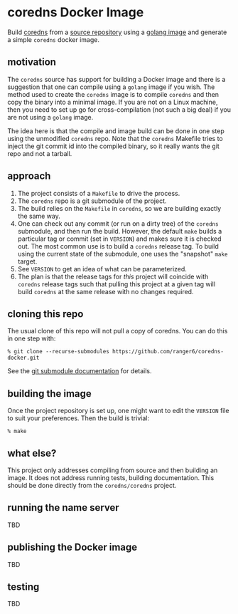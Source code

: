 # coredns Docker Image

Build [coredns](https://coredns.io/) from a [source repository](https://github.com/coredns/coredns) using a [golang image](https://hub.docker.com/_/golang) and generate a simple `coredns` docker image.

## motivation

The `coredns` source has support for building a Docker image and there is a suggestion that one can compile using a `golang` image if you wish. The method used to create the `coredns` image is to compile `coredns` and then copy the binary into a minimal image.  If you are not on a Linux machine, then you need to set up go for cross-compilation (not such a big deal) if you are not using a `golang` image.

The idea here is that the compile and image build can be done in one step using the unmodified `coredns` repo.  Note that the `coredns` Makefile tries to inject the git commit id into the compiled binary, so it really wants the git repo and not a tarball.

## approach

1. The project consists of a `Makefile` to drive the process.
2. The `coredns` repo is a git submodule of the project.
3. The build relies on the `Makefile` in `coredns`, so we are building exactly the same way.
4. One can check out any commit (or run on a dirty tree) of the `coredns` submodule, and then run the build. However, the default `make` builds a particular tag or commit (set in `VERSION`) and makes sure it is checked out.  The most common use is to build a `coredns` release tag.  To build using the current state of the submodule, one uses the "snapshot" `make` target.
5. See `VERSION` to get an idea of what can be parameterized.
6. The plan is that the release tags for *this* project will coincide with `coredns` release tags such that pulling this project at a given tag will build `coredns` at the same release with no changes required.

## cloning this repo

The usual clone of this repo will not pull a copy of coredns.  You can do this in one step with:

```
% git clone --recurse-submodules https://github.com/ranger6/coredns-docker.git
```

See the [git submodule documentation](https://git-scm.com/book/en/v2/Git-Tools-Submodules) for details. 

## building the image

Once the project repository is set up, one might want to edit the `VERSION` file to suit your preferences.  Then the
build is trivial:

```
% make
```

## what else?

This project only addresses compiling from source and then building an image.  It does not address running tests, building documentation.  This should be done directly from the `coredns/coredns` project.

## running the name server

TBD

## publishing the Docker image

TBD

## testing

TBD
